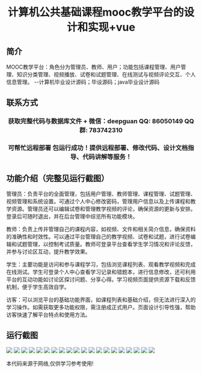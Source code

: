 <p><h1 align="center">计算机公共基础课程mooc教学平台的设计和实现+vue</h1></p>

## 简介
MOOC教学平台：角色分为管理员、教师、用户；功能包括课程管理、用户管理、知识分类管理、视频播放、试卷和试题管理、在线测试与视频评论交互、个人信息管理。    --计算机毕业设计源码；毕设源码；java毕业设计源码


## 联系方式
<p><h3 align="center">获取完整代码与数据库文件 + 微信：deepguan QQ: 86050149 QQ群: 783742310</h3></p>
<p><h3 align="center">可帮忙远程部署 包运行成功！提供远程部署、修改代码、设计文档指导、代码讲解等服务！</h3></p>

## 功能介绍（完整见运行截图）
管理员：负责平台的全面管理，包括用户管理、教师管理、课程管理、试题管理、视频管理和系统设置。可通过个人中心修改密码，管理用户信息以及上传课程和教学资源。管理员还可以编辑试卷和管理教学视频的评论，确保资源的更新与安排。登录后可随时退出，并在后台管理中综览所有功能模块。

教师：负责上传并管理自己的课程内容，如视频、文件和相关简介信息，确保资料的准确性和时效性。可以通过平台管理自己的教学视频、试卷和试题，进行试卷编辑和试题管理，以控制考试质量。教师可登录平台查看学生学习情况和评论反馈，并参与讨论区互动，提升教学效果。

学生：主要功能是访问和参与课程学习，包括浏览课程列表、观看教学视频和完成在线测试。学生可登录个人中心查看学习记录和错题本，进行信息修改，还可利用平台的互动功能如讨论区探讨问题、分享心得。学习视频页面提供资源下载和反馈机制，便于学生高效自学。

访客：可以浏览平台的基础功能界面，如课程列表和基础介绍，但无法进行深入的学习操作。如需获取更多功能权限，需注册成正式用户。页面设计引导性强，帮助访客快速了解平台特点和使用方法。


## 运行截图
![](https://bs-1329754181.cos.ap-shanghai.myqcloud.com/ssm/ComputerPublicFoundationCourseMoocTeachingPlatform/img/001.jpg)
![](https://bs-1329754181.cos.ap-shanghai.myqcloud.com/ssm/ComputerPublicFoundationCourseMoocTeachingPlatform/img/002.jpg)
![](https://bs-1329754181.cos.ap-shanghai.myqcloud.com/ssm/ComputerPublicFoundationCourseMoocTeachingPlatform/img/003.jpg)
![](https://bs-1329754181.cos.ap-shanghai.myqcloud.com/ssm/ComputerPublicFoundationCourseMoocTeachingPlatform/img/004.jpg)
![](https://bs-1329754181.cos.ap-shanghai.myqcloud.com/ssm/ComputerPublicFoundationCourseMoocTeachingPlatform/img/005.jpg)
![](https://bs-1329754181.cos.ap-shanghai.myqcloud.com/ssm/ComputerPublicFoundationCourseMoocTeachingPlatform/img/006.jpg)
![](https://bs-1329754181.cos.ap-shanghai.myqcloud.com/ssm/ComputerPublicFoundationCourseMoocTeachingPlatform/img/007.jpg)
![](https://bs-1329754181.cos.ap-shanghai.myqcloud.com/ssm/ComputerPublicFoundationCourseMoocTeachingPlatform/img/008.jpg)
![](https://bs-1329754181.cos.ap-shanghai.myqcloud.com/ssm/ComputerPublicFoundationCourseMoocTeachingPlatform/img/009.jpg)
![](https://bs-1329754181.cos.ap-shanghai.myqcloud.com/ssm/ComputerPublicFoundationCourseMoocTeachingPlatform/img/010.jpg)
![](https://bs-1329754181.cos.ap-shanghai.myqcloud.com/ssm/ComputerPublicFoundationCourseMoocTeachingPlatform/img/011.jpg)
![](https://bs-1329754181.cos.ap-shanghai.myqcloud.com/ssm/ComputerPublicFoundationCourseMoocTeachingPlatform/img/012.jpg)
![](https://bs-1329754181.cos.ap-shanghai.myqcloud.com/ssm/ComputerPublicFoundationCourseMoocTeachingPlatform/img/013.jpg)
![](https://bs-1329754181.cos.ap-shanghai.myqcloud.com/ssm/ComputerPublicFoundationCourseMoocTeachingPlatform/img/014.jpg)
![](https://bs-1329754181.cos.ap-shanghai.myqcloud.com/ssm/ComputerPublicFoundationCourseMoocTeachingPlatform/img/015.jpg)
![](https://bs-1329754181.cos.ap-shanghai.myqcloud.com/ssm/ComputerPublicFoundationCourseMoocTeachingPlatform/img/016.jpg)
![](https://bs-1329754181.cos.ap-shanghai.myqcloud.com/ssm/ComputerPublicFoundationCourseMoocTeachingPlatform/img/017.jpg)
![](https://bs-1329754181.cos.ap-shanghai.myqcloud.com/ssm/ComputerPublicFoundationCourseMoocTeachingPlatform/img/018.jpg)
![](https://bs-1329754181.cos.ap-shanghai.myqcloud.com/ssm/ComputerPublicFoundationCourseMoocTeachingPlatform/img/019.jpg)
![](https://bs-1329754181.cos.ap-shanghai.myqcloud.com/ssm/ComputerPublicFoundationCourseMoocTeachingPlatform/img/020.jpg)

<p>本代码来源于网络,仅供学习参考使用!</p>

